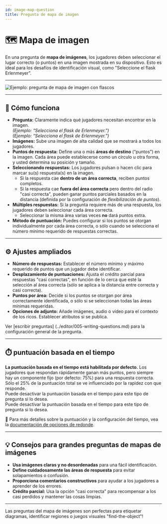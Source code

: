 ```yaml
---
id: image-map-question
title: Pregunta de mapa de imagen
---
```


# 🗺️ Mapa de imagen

En una pregunta de **mapa de imágenes**, los jugadores deben seleccionar el lugar correcto (o puntos) en una imagen mostrada en su dispositivo. Esto es ideal para los desafíos de identificación visual, como "Seleccione el flask Erlenmeyer".

---

![Ejemplo: pregunta de mapa de imagen con flascos](/images/question-modes/image-map/image-map-example.png)

---

## 📝 Cómo funciona

- **Pregunta:** Claramente indica qué jugadores necesitan encontrar en la imagen.\
  _(Ejemplo: “Selecciona el flask de Erlenmeyer.”)_\
  _(Ejemplo: “Selecciona el flask de Erlenmeyer.”)_
- **Imágenes:** Sube una imagen de alta calidad que se mostrará a todos los jugadores.
- **Puntos de respuesta:** Define una o más **áreas de destino** (“puntos”) en la imagen. Cada área puede establecerse como un círculo u otra forma, y usted determina su posición y tamaño.
- **Seleccionando respuestas:** Los jugadores pulsan o hacen clic para marcar su(s) respuesta(s) en la imagen.
  - Si la respuesta cae **dentro de un área correcta**, reciben puntos completos.
  - Si la respuesta cae **fuera del área correcta** pero dentro del radio "casi correcta", pueden ganar puntos parciales basados en la distancia (definida por la configuración de _flexibilización de puntos_).
- **Múltiples respuestas:** Si la pregunta requiere más de una respuesta, los jugadores deben seleccionar cada área correcta.
  - Seleccionar la misma área varias veces **no** dará puntos extra.
- **Método de puntuación:** Puedes configurar si los puntos se otorgan individualmente por cada área correcta, o sólo cuando se selecciona el número mínimo requerido de respuestas correctas.

---

## ⚙️ Ajustes ampliados

- **Número de respuestas:** Establecer el número mínimo y máximo requerido de puntos que un jugador debe identificar.
- **Desplazamiento de puntuaciones:** Ajusta el crédito parcial para respuestas "casi correctas", en función de lo cerca que esté la selección al área correcta (sólo se aplica a la distancia entre correcta y casi correcta).
- **Puntos por área:** Decide si los puntos se otorgan por área correctamente identificada, o sólo si se seleccionan todas las áreas mínimas requeridas.
- **Opciones de adjunto:** Añade imágenes, audio o vídeo para el contexto de los ricos. Establecer atributos si se publica.

Ver [escribir preguntas] (../editor/005-writing-questions.md) para la configuración general de la pregunta.

---

## ⏱️ puntuación basada en el tiempo

**La puntuación basada en el tiempo está habilitada por defecto.** Los jugadores que respondan rápidamente ganan más puntos, pero siempre hay un componente fijo (por defecto: 75%) para una respuesta correcta. Sólo el 25% de la puntuación total se ve influenciado por la rapidez con que responde.\
Puede desactivar la puntuación basada en el tiempo para este tipo de pregunta si lo desea.\
Puede desactivar la puntuación basada en el tiempo para este tipo de pregunta si lo desea.

📘 Para más detalles sobre la puntuación y la configuración del tiempo, vea la [documentación de opciones de redonde](../editor/008-round-options.md#scoring).

---

## 💡 Consejos para grandes preguntas de mapas de imágenes

- **Usa imágenes claras y no desordenadas** para una fácil identificación.
- **Define cuidadosamente las áreas de respuesta** para evitar solapamientos o confusión.
- **Proporciona comentarios constructivos** para ayudar a los jugadores a aprender de los errores.
- **Crédito parcial:** Usa la opción "casi correcta" para recompensar a los casi perdidos y mantener las cosas limpias.

---

Las preguntas del mapa de imágenes son perfectas para etiquetar diagramas, identificar regiones o juegos visuales "find-the-object"!
